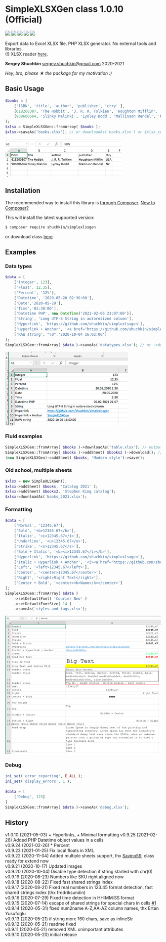 # SimpleXLSXGen class 1.0.10 (Official)
[<img src="https://img.shields.io/endpoint.svg?url=https%3A%2F%2Fshieldsio-patreon.herokuapp.com%2Fshuchkin" />](https://www.patreon.com/shuchkin) [<img src="https://img.shields.io/github/license/shuchkin/simplexlsxgen" />](https://github.com/shuchkin/simplexlsxgen/blob/master/license.md) [<img src="https://img.shields.io/github/stars/shuchkin/simplexlsxgen" />](https://github.com/shuchkin/simplexlsxgen/stargazers) [<img src="https://img.shields.io/github/forks/shuchkin/simplexlsxgen" />](https://github.com/shuchkin/simplexlsxgen/network) [<img src="https://img.shields.io/github/issues/shuchkin/simplexlsxgen" />](https://github.com/shuchkin/simplexlsxgen/issues)

Export data to Excel XLSX file. PHP XLSX generator. No external tools and libraries.<br/>
(!) XLSX reader [here](https://github.com/shuchkin/simplexlsx).  

**Sergey Shuchkin** <sergey.shuchkin@gmail.com> 2020-2021<br/>

*Hey, bro, please ★ the package for my motivation :)* 

## Basic Usage
```php
$books = [
    ['ISBN', 'title', 'author', 'publisher', 'ctry' ],
    [618260307, 'The Hobbit', 'J. R. R. Tolkien', 'Houghton Mifflin', 'USA'],
    [908606664, 'Slinky Malinki', 'Lynley Dodd', 'Mallinson Rendel', 'NZ']
];
$xlsx = SimpleXLSXGen::fromArray( $books );
$xlsx->saveAs('books.xlsx'); // or downloadAs('books.xlsx') or $xlsx_content = (string) $xlsx 
```
![XLSX screenshot](books.png)

## Installation
The recommended way to install this library is [through Composer](https://getcomposer.org).
[New to Composer?](https://getcomposer.org/doc/00-intro.md)

This will install the latest supported version:
```bash
$ composer require shuchkin/simplexlsxgen
```
or download class [here](https://github.com/shuchkin/simplexlsxgen/blob/master/src/SimpleXLSXGen.php)

## Examples
### Data types
```php
$data = [
    ['Integer', 123],
    ['Float', 12.35],
    ['Percent', '12%'],
    ['Datetime', '2020-05-20 02:38:00'],
    ['Date','2020-05-20'],
    ['Time','02:38:00'],
    ['Datetime PHP', new DateTime('2021-02-06 21:07:00')],
    ['String', 'Long UTF-8 String in autoresized column'],
	['Hyperlink', 'https://github.com/shuchkin/simplexlsxgen'],
	['Hyperlink + Anchor', '<a href="https://github.com/shuchkin/simplexlsxgen">SimpleXLSXGen</a>'],
    ['RAW string', "\0".'2020-10-04 16:02:00']
];
SimpleXLSXGen::fromArray( $data )->saveAs('datatypes.xlsx'); // or ->downloadAs('datatypes.xlsx');
```
![XLSX screenshot](datatypes.png)
### Fluid examples
```php
SimpleXLSXGen::fromArray( $books )->downloadAs('table.xlsx'); // output to browser for download
SimpleXLSXGen::fromArray( $books )->addSheet( $books2 )->download(); // multiple sheets
(new SimpleXLSXGen)->addSheet( $books, 'Modern style')->save();
```
### Old school, multiple sheets
```php
$xlsx = new SimpleXLSXGen();
$xlsx->addSheet( $books, 'Catalog 2021' );
$xlsx->addSheet( $books2, 'Stephen King catalog');
$xlsx->downloadAs('books_2021.xlsx');
```
### Formatting
```php
$data = [
	['Normal', '12345.67'],
	['Bold', '<b>12345.67</b>'],
	['Italic', '<i>12345.67</i>'],
	['Underline', '<u>12345.67</u>'],
	['Strike', '<s>12345.67</s>'],
	['Bold + Italic', '<b><i>12345.67</i></b>'],
	['Hyperlink', 'https://github.com/shuchkin/simplexlsxgen'],
	['Italic + Hyperlink + Anchor', '<i><a href="https://github.com/shuchkin/simplexlsxgen">SimpleXLSXGen</a></i>'],
	['Left', '<left>12345.67</left>'],
	['Center', '<center>12345.67</center>'],
	['Right', '<right>Right Text</right>'],
	['Center + Bold', '<center><b>Name</b></center>']
];
SimpleXLSXGen::fromArray( $data )
	->setDefaultFont( 'Courier New' )
	->setDefaultFontSize( 14 )
	->saveAs('styles_and_tags.xlsx');
```
![XLSX screenshot](styles.png)
### Debug
```php
ini_set('error_reporting', E_ALL );
ini_set('display_errors', 1 );

$data = [
    ['Debug', 123]
]
SimpleXLSXGen::fromArray( $data )->saveAs('debug.xlsx');
```


## History
v1.0.10 (2021-05-03) + Hyperlinks, + Minimal formatting
v0.9.25 (2021-02-26) Added PHP Datetime object values in a cells<br/>
v0.9.24 (2021-02-26) * Percent<br/>
v0.9.23 (2021-01-25) Fix local floats in XML<br/>
v0.9.22 (2020-11-04) Added multiple sheets support, thx [Savino59](https://github.com/Savino59), class ready for extend now<br/> 
v0.9.21 (2020-10-17) Updated images<br/>
v0.9.20 (2020-10-04) Disable type detection if string started with chr(0)<br/>
v0.9.19 (2020-08-23) Numbers like SKU right aligned now<br/>
v0.9.18 (2020-08-22) Fixed fast shared strings index<br/> 
v0.9.17 (2020-08-21) Fixed real numbers in 123.45 format detection, fast shared strings index (thx fredriksundin)<br/> 
v0.9.16 (2020-07-29) Fixed time detection in HH:MM:SS format<br/>
v0.9.15 (2020-07-14) escape of shared strings for special chars in cells [#1](https://github.com/shuchkin/simplexlsxgen/issues/1) <br/>
v0.9.14 (2020-05-31) fixed num2name A-Z,AA-AZ column names, thx Ertan Yusufoglu<br/>
v0.9.13 (2020-05-21) if string more 160 chars, save as inlineStr<br/>
v0.9.12 (2020-05-21) readme fixed<br/>
v0.9.11 (2020-05-21) removed XML unimportant attributes<br/>
v0.9.10 (2020-05-20) initial release